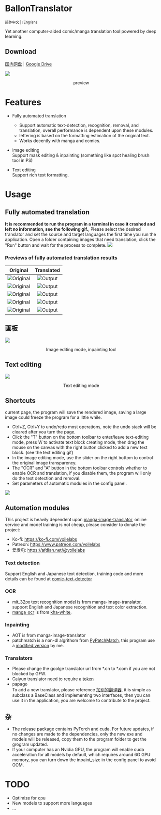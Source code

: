 # BallonTranslator
<sup> [简体中文](README.md) | [English]</sup>  

Yet another computer-aided comic/manga translation tool powered by deep learning.
## Download
[国内网盘](https://cowtransfer.com/s/b336741eec834b)  | [Google Drive](https://drive.google.com/drive/folders/1uElIYRLNakJj-YS0Kd3r3HE-wzeEvrWd?usp=sharing)

<img src="doc/src/ui0.jpg" div align=center>

<p align=center>
preview
</p>

# Features
* Fully automated translation  
  - Support automatic text-detection, recognition, removal, and translation, overall performance is dependent upon these modules.
  - lettering is based on the formatting estimation of the original text.
  - Works decently with manga and comics.
  
* Image editing  
  Support mask editing & inpainting (something like spot healing brush tool in PS) 
  
* Text editing  
  Support rich text formatting.


# Usage

## Fully automated translation
**It is recommended to run the program in a terminal in case it crashed and left no information, see the following gif.**, Please select the desired translator and set the source and target languages the first time you run the application. Open a folder containing images that need translation, click the "Run" button and wait for the process to complete.
<img src="doc/src/run.gif">  


### Previews of fully automated translation results
|                                          Original                                           |         Translated          |
| :-----------------------------------------------------------------------------------------: | :-------------------------: |
|        ![Original](data/testpacks/manga/original2.jpg 'https://twitter.com/mmd_96yuki/status/1320122899005460481')         | ![Output](doc/src/result2.png) |
| ![Original](data/testpacks/manga/original4.jpg 'https://amagi.fanbox.cc/posts/1904941') | ![Output](doc/src/result4.png) |
| ![Original](data/testpacks/manga/AisazuNihaIrarenai-003.jpg) | ![Output](doc/src/AisazuNihaIrarenai-003.png) |
|           ![Original](data/testpacks/comics/006049.jpg)           | ![Output](doc/src/006049.png) | 
|           ![Original](data/testpacks/comics/006058.jpg)           | ![Output](doc/src/006058.png) | 



## 画板
<img src="doc/src/imgedit_inpaint.gif">
<p align = "center">
Image editing mode, inpainting tool
</p>

## Text editing
<img src="doc/src/textedit.gif">
<p align = "center">
Text editing mode
</p>

## Shortcuts
current page, the program will save the rendered image, saving a large image could freeze the program for a little while.   
* Ctrl+Z, Ctrl+Y to undo/redo most operations, note the undo stack will be cleared after you turn the page.
* Click the "T" button on the bottom toolbar to enter/leave text-editing mode, press W to activate text block creating mode, then drag the mouse on the canvas with the right button clicked to add a new text block. (see the text editing gif)
* In the image editing mode, use the slider on the right bottom to control the original image transparency.
* The "OCR" and "A" button in the bottom toolbar controls whether to enable OCR and translation, if you disable them, the program will only do the text detection and removal.  
* Set parameters of automatic modules in the config panel.  
  
<img src="doc/src/configpanel.png">  

## Automation modules
This project is heavily dependent upon [manga-image-translator](https://github.com/zyddnys/manga-image-translator), online service and model training is not cheap, please consider to donate the project:  
- Ko-fi: <https://ko-fi.com/voilelabs>
- Patreon: <https://www.patreon.com/voilelabs>
- 爱发电: <https://afdian.net/@voilelabs>
  
### Text detection
Support English and Japanese text detection, training code and more details can be found at [comic-text-detector](https://github.com/dmMaze/comic-text-detector)

### OCR
 * mit_32px text recognition model is from manga-image-translator, support English and Japanese recognition and text color extraction.
 * [manga_ocr](https://github.com/kha-white/manga-ocr) is from [kha-white](https://github.com/kha-white), 

### Inpainting
  * AOT is from manga-image-translator
  * patchmatch is a non-dl algrithom from [PyPatchMatch](https://github.com/vacancy/PyPatchMatch), this program use a [modified version](https://github.com/dmMaze/PyPatchMatchInpaint) by me.
  

### Translators

 * Please change the goolge translator url from *.cn to *.com if you are not blocked by GFW.  
 * Caiyun translator need to require a [token](https://dashboard.caiyunapp.com/)
 * papago  
 To add a new translator, please reference [加别的翻译器](doc/加别的翻译器.md), it is simple as subclass a BaseClass and implementing two interfaces, then you can use it in the application, you are welcome to contribute to the project.  

## 杂
* The release package contains PyTorch and cuda. For future updates, if no changes are made to the dependencies, only the new exe and models will be released, copy them to the program folder to get the grogram updated. 
* If your computer has an Nvidia GPU, the program will enable cuda acceleration for all models by default, which requires around 6G GPU memory, you can turn down the inpaint_size in the config panel to avoid OOM. 

# TODO
- Optimize for cpu
- New models to support more languages
- ...
